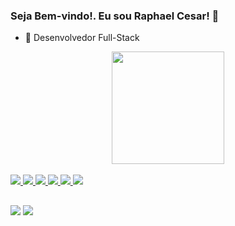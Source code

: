 ### Seja Bem-vindo!. Eu sou Raphael Cesar! 👋

- 🔭 Desenvolvedor Full-Stack

<div align="center">
    <a href="https://github.com/Raphacvale">
    <img height="180em" src="https://github-readme-stats.vercel.app/api?username=LayaneB&show_icons=true&theme=dark">
</div>
<!-- ### Tecnologias que uso -->
<div style="display:inline_block"><br/>
    <img src="https://img.shields.io/badge/JavaScript-F7DF1E?style=for-the-badge&logo=javascript&logoColor=black">
    <img src="https://img.shields.io/badge/HTML5-E34F26?style=for-the-badge&logo=html5&logoColor=white">
    <img src="https://img.shields.io/badge/CSS3-1572B6?style=for-the-badge&logo=css3&logoColor=white">
    <img src="https://img.shields.io/badge/TypeScript-007ACC?style=for-the-badge&logo=typescript&logoColor=white">
    <img src="https://img.shields.io/badge/React-20232A?style=for-the-badge&logo=react&logoColor=61DAFB">
    <img src="https://img.shields.io/badge/styled--components-DB7093?style=for-the-badge&logo=styled-components&logoColor=white">
</div>
  
  ##
    
<div>
    <a href="mailto:raphapcvale@gmail.com"><img src="https://img.shields.io/badge/Gmail-D14836?style=for-the-badge&logo=gmail&logoColor=white" target="_blank"></a>
    <a href="https://www.linkedin.com/in/raphael-pereira-cesar-313273240/"><img src="https://img.shields.io/badge/LinkedIn-0077B5?style=for-the-badge&logo=linkedin&logoColor=white" target="_blank"></a>
    
</div>
